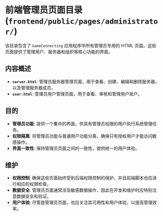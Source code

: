 # 前端管理员页面目录 (`frontend/public/pages/administrator/`)

该目录包含了 `GameConnecting` 应用程序中所有管理员专用的 HTML 页面。这些页面提供了管理用户、服务器和组织等核心功能的界面。

## 内容概述

-   **`server.html`**: 管理员服务器管理页面，用于查看、创建、编辑和删除服务器，以及管理服务器成员。
-   **`user.html`**: 管理员用户管理页面，用于查看、审核和管理用户账户。

## 目的

-   **管理员功能**: 提供一个集中的界面，供具有管理员权限的用户执行系统管理任务。
-   **权限隔离**: 将管理员功能与普通用户功能分离，确保只有授权用户才能访问敏感操作。
-   **界面一致性**: 保持管理员页面之间的一致性，提供统一的用户体验。

## 维护

-   **权限控制**: 确保这些页面始终受到后端权限控制的保护，并且前端脚本也应进行相应的权限检查。
-   **数据安全**: 管理员页面通常涉及敏感数据操作，因此在开发和维护时应特别注意数据安全和验证。
-   **用户体验**: 尽管是管理员页面，也应关注其可用性和用户体验，以提高管理效率。
